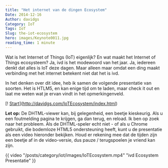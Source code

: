 ```yaml
---
title: "Het internet van de dingen Ecosystem"
Date: 2014-12-16
Author: davidgs
Category: IoT
Tags: IoT
Slug: the-iot-ecosystem
hero: images/Keynote0011.jpg
reading_time: 1 minute
---
```


Wat is het Internet of Things (IoT) eigenlijk? En wat maakt het Internet of Things ecosysteem? Ja, ivd is het modewoord van het jaar. Ja, iedereen denkt dat alles is IoT deze dagen. Maar alleen maar omdat een ding maakt verbinding met het internet betekent niet dat het is ivd.

In het denken over dit idee, heb ik samen de volgende presentatie van soorten. Het is HTLM5, en kan enige tijd om te laden, maar check it out en laat me weten wat je ervan vindt in het opmerkingenveld.

[! [Start](/posts/category/iot/images/Keynote0011.jpg)](http://davidgs.com/IoTEcosystem/index.html)

**Let op:** De DHTML-viewer kan, bij gelegenheid, een beetje kieskeurig. Als u een foutmelding pagina te krijgen, ga dan terug, en reload. Ik ben op zoek naar het probleem. Als de DHTML-speler echt niet - of als u Chrome gebruikt, die bodemloze HTML5 ondersteuning heeft, kunt u de presentatie als een video hieronder bekijken. Houd er rekening mee dat de tijden zijn een beetje af in de video-versie, dus pauze / terugspoelen je vriend kan zijn.

{{ video "/posts/category/iot/images/IoTEcosystem.mp4" "ivd Ecosystem Presentatie" }}
